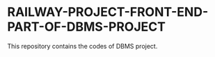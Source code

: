 # RAILWAY-PROJECT-FRONT-END-PART-OF-DBMS-PROJECT

This repository contains the codes of DBMS project.
